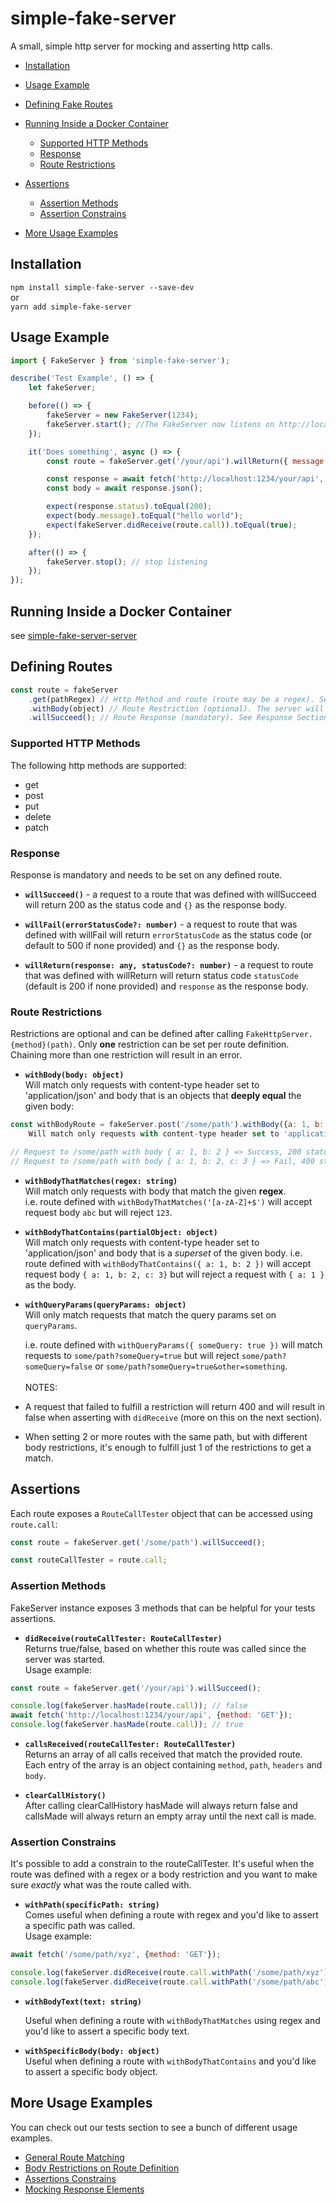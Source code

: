 # simple-fake-server


A small, simple http server for mocking and asserting http calls.


-   [Installation](#installation)
-   [Usage Example](#usage-example)
-   [Defining Fake Routes](#defining-routes)
-   [Running Inside a Docker Container](#Running-Inside-a-Docker-Container)

    -   [Supported HTTP Methods](#supported-http-methods)
    -   [Response](#response)
    -   [Route Restrictions](#route-restrictions)
-   [Assertions](#assertions)
    -   [Assertion Methods](#assertion-methods)
    -   [Assertion Constrains](#assertion-constrains)
-   [More Usage Examples](#more-usage-examples)

## Installation

`npm install simple-fake-server --save-dev`  
or  
`yarn add simple-fake-server`

## Usage Example

```js
import { FakeServer } from 'simple-fake-server');

describe('Test Example', () => {
    let fakeServer;

    before(() => {
        fakeServer = new FakeServer(1234);
        fakeServer.start(); //The FakeServer now listens on http://localhost:1234
    });

    it('Does something', async () => {
        const route = fakeServer.get('/your/api').willReturn({ message: "hello world" });

        const response = await fetch('http://localhost:1234/your/api', { method: 'GET' });
        const body = await response.json();

        expect(response.status).toEqual(200);
        expect(body.message).toEqual("hello world");
        expect(fakeServer.didReceive(route.call)).toEqual(true);
    });

    after(() => {
        fakeServer.stop(); // stop listening
    });
});
```

## Running Inside a Docker Container

see [simple-fake-server-server](http-host/README.md)

## Defining Routes

```js
const route = fakeServer
    .get(pathRegex) // Http Method and route (route may be a regex). See Supported HTTP Methods section.
    .withBody(object) // Route Restriction (optional). The server will only respond to requests matching the restriction. See Route Restrictions section for more info.
    .willSucceed(); // Route Response (mandatory). See Response Section for more info.
```

### Supported HTTP Methods

The following http methods are supported:

-   get
-   post
-   put
-   delete
-   patch

### Response

Response is mandatory and needs to be set on any defined route.

-   **`willSucceed()`** - a request to a route that was defined with willSucceed will return 200 as the status code and `{}` as the response body.

-   **`willFail(errorStatusCode?: number)`** - a request to route that was defined with willFail will return `errorStatusCode` as the status code (or default to 500 if none provided) and `{}` as the response body.

-   **`willReturn(response: any, statusCode?: number)`** - a request to route that was defined with willReturn will return status code `statusCode` (default is 200 if none provided) and `response` as the response body.

### Route Restrictions

Restrictions are optional and can be defined after calling `FakeHttpServer.{method}(path)`. Only **one** restriction can be set per route definition.  
Chaining more than one restriction will result in an error.

-   **`withBody(body: object)`**  
    Will match only requests with content-type header set to 'application/json' and body that is an objects that **deeply equal** the given body:

```js
const withBodyRoute = fakeServer.post('/some/path').withBody({a: 1, b: 2}).willSucceed();
    Will match only requests with content-type header set to 'application/json' and bodies that are objects that **deeply equal** the given body:

// Request to /some/path with body { a: 1, b: 2 } => Success, 200 status code.
// Request to /some/path with body { a: 1, b: 2, c: 3 } => Fail, 400 status code.
```

-   **`withBodyThatMatches(regex: string)`**  
    Will match only requests with body that match the given **regex**.  
    i.e. route defined with `withBodyThatMatches('[a-zA-Z]+$')` will accept request body `abc` but will reject `123`.

-   **`withBodyThatContains(partialObject: object)`**  
    Will match only requests with content-type header set to 'application/json' and body that is a _superset_ of the given body.
    i.e. route defined with `withBodyThatContains({ a: 1, b: 2 })` will accept request body `{ a: 1, b: 2, c: 3}` but will reject a request with `{ a: 1 }` as the body.

-   **`withQueryParams(queryParams: object)`**  
    Will only match requests that match the query params set on `queryParams`.  

    i.e. route defined with `withQueryParams({ someQuery: true })` will match requests to `some/path?someQuery=true` but will reject `some/path?someQuery=false` or `some/path?someQuery=true&other=something`.
<br/><br/>
NOTES:


-   A request that failed to fulfill a restriction will return 400 and will result in false when asserting with `didReceive` (more on this on the next section).
-   When setting 2 or more routes with the same path, but with different body restrictions, it's enough to fulfill just 1 of the restrictions to get a match.

## Assertions

Each route exposes a `RouteCallTester` object that can be accessed using `route.call`:

```js
const route = fakeServer.get('/some/path').willSucceed();

const routeCallTester = route.call;
```

### Assertion Methods

FakeServer instance exposes 3 methods that can be helpful for your tests assertions.

-   **`didReceive(routeCallTester: RouteCallTester)`**  
    Returns true/false, based on whether this route was called since the server was started.  
    Usage example:

```js
const route = fakeServer.get('/your/api').willSucceed();

console.log(fakeServer.hasMade(route.call)); // false
await fetch('http://localhost:1234/your/api', {method: 'GET'});
console.log(fakeServer.hasMade(route.call)); // true
```

-   **`callsReceived(routeCallTester: RouteCallTester)`**  
    Returns an array of all calls received that match the provided route.  
    Each entry of the array is an object containing `method`, `path`, `headers` and `body`.

-   **`clearCallHistory()`**  
    After calling clearCallHistory hasMade will always return false and callsMade will always return an empty array until the next call is made.


### Assertion Constrains

It's possible to add a constrain to the routeCallTester. It's useful when the route was defined with a regex or a body restriction and you want to make sure _exactly_ what was the route called with.

-   **`withPath(specificPath: string)`**  
    Comes useful when defining a route with regex and you'd like to assert a specific path was called.  
    Usage example:

```js
await fetch('/some/path/xyz', {method: 'GET'});

console.log(fakeServer.didReceive(route.call.withPath('/some/path/xyz'))); // true
console.log(fakeServer.didReceive(route.call.withPath('/some/path/abc'))); // false
```

-   **`withBodyText(text: string)`**  

    Useful when defining a route with `withBodyThatMatches` using regex and you'd like to assert a specific body text.

-   **`withSpecificBody(body: object)`**  
    Useful when defining a route with `withBodyThatContains` and you'd like to assert a specific body object.

## More Usage Examples

You can check out our tests section to see a bunch of different usage examples.

-   [General Route Matching](./__tests__/route-matching-general-tests.ts)
-   [Body Restrictions on Route Definition](./__tests__/body-restrictions-on-route-definition-tests.ts)
-   [Assertions Constrains](./__tests__/body-restrictions-on-assertion-tests.ts)
-   [Mocking Response Elements](./__tests__/mocking-response-elements.ts)

